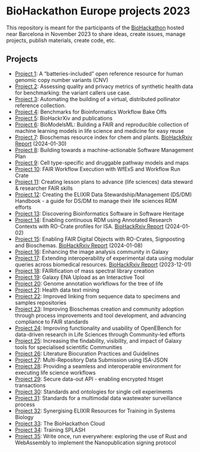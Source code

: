 # BioHackathon Europe projects 2023
This repository is meant for the participants of the [BioHackathon](https://biohackathon-europe.org/index.html) hosted near Barcelona in November 2023 to share ideas, create issues, manage projects, publish materials, create code, etc.

## Projects

* [Project 1](1): A “batteries-included” open reference resource for human genomic copy number variants (CNV)
* [Project 2](2): Assessing quality and privacy metrics of synthetic health data for benchmarking: the variant callers use case.
* [Project 3](3): Automating the building of a virtual, distributed pollinator reference collection.
* [Project 4](4): Benchmarks for Bioinformatics Workflow Bake Offs
* [Project 5](5): BioHackrXiv and publications
* [Project 6](6): BioModelsML: Building a FAIR and reproducible collection of machine learning models in life science and medicine for easy reuse
* [Project 7](7): Bioschemas resource index for chem and plants. [BioHackRxiv Report](https://osf.io/preprints/biohackrxiv/yxunp) (2024-01-30)
* [Project 8](8): Building towards a machine-actionable Software Management Plan
* [Project 9](9): Cell type-specific and druggable pathway models and maps
* [Project 10](10): FAIR Workflow Execution with WfExS and Workflow Run Crate
* [Project 11](11): Creating lesson plans to advance (life sciences) data steward & researcher FAIR skills
* [Project 12](12): Creating the ELIXIR Data Stewardship/Management (DS/DM) Handbook - a guide for DS/DM to manage their life sciences RDM efforts
* [Project 13](13): Discovering Bioinformatics Software in Software Heritage
* [Project 14](14): Enabling continuous RDM using Annotated Research Contexts with RO-Crate profiles for ISA. [BioHackRxiv Report](https://osf.io/7y2jh) (2024-01-02)
* [Project 15](15): Enabling FAIR Digital Objects with RO-Crates, Signposting and Bioschemas. [BioHackRxiv Report](https://osf.io/preprints/biohackrxiv/gmk2h) (2024-01-08)
* [Project 16](16): Enhancing the image analysis community in Galaxy
* [Project 17](17): Extending interoperability of experimental data using modular queries across biomedical resources. [BioHackRxiv Report](https://osf.io/preprints/biohackrxiv/mhsqp) (2023-12-01)
* [Project 18](18): FAIRification of mass spectral library creation
* [Project 19](19): Galaxy ENA Upload as an Interactive Tool
* [Project 20](20): Genome annotation workflows for the tree of life
* [Project 21](21): Health data text mining
* [Project 22](22): Improved linking from sequence data to specimens and samples repositories
* [Project 23](23): Improving Bioschemas creation and community adoption through process improvements and tool development, and advancing compliance to FAIR standards
* [Project 24](24): Improving functionality and usability of OpenEBench for data-driven research in Life Sciences through Community-led efforts
* [Project 25](25): Increasing the findability, visibility, and impact of Galaxy tools for specialised scientific Communities
* [Project 26](26): Literature Biocuration Practices and Guidelines
* [Project 27](27): Multi-Repository Data Submission using ISA-JSON
* [Project 28](28): Providing a seamless and interoperable environment for executing life science workflows
* [Project 29](29): Secure data-out API - enabling encrypted htsget transactions
* [Project 30](30): Standards and ontologies for single cell experiments
* [Project 31](31): Standards for a multimodal data wastewater surveillance process
* [Project 32](32): Synergising ELIXIR Resources for Training in Systems Biology
* [Project 33](33): The BioHackathon Cloud
* [Project 34](34): Training SPLASH
* [Project 35](35): Write once, run everywhere: exploring the use of Rust and WebAssembly to implement the Nanopublication signing protocol
